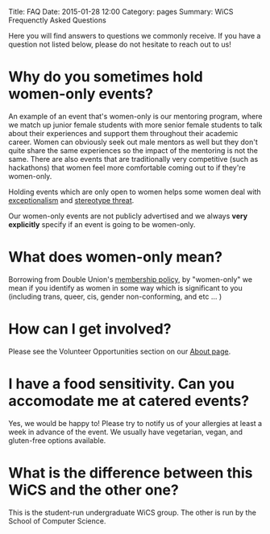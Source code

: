 Title: FAQ
Date: 2015-01-28 12:00
Category: pages
Summary: WiCS Frequenctly Asked Questions

Here you will find answers to questions we commonly receive. If you have a 
question not listed below, please do not hesitate to reach out to us!

# Why do you sometimes hold women-only events? #

An example of an event that's women-only is our mentoring program, where we 
match up junior female students with more senior female students to talk 
about their experiences and support them throughout their academic career. 
Women can obviously seek out male mentors as well but they don't quite share 
the same experiences so the impact of the mentoring is not the same. There 
are also events that are traditionally very competitive (such as hackathons) 
that women feel more comfortable coming out to if they're women-only. 

Holding events which are only open to women helps some women deal with
[exceptionalism](http://geekfeminism.wikia.com/wiki/Exceptionalism 
"Geek Feminism Wiki: Exceptionalism") and 
[stereotype threat](http://geekfeminism.wikia.com/wiki/Stereotype_threat
"Geek Feminism Wiki: Stereotype Threat").

Our women-only events are not publicly advertised and we always 
**very explicitly** specify if an event is going to be women-only.


# What does women-only mean? #

Borrowing from Double Union's 
[membership policy](http://www.doubleunion.org/membership 
"Double Union: Membership"), by "women-only"  we mean if you identify as 
women in some way which is significant to you (including trans, queer,
cis, gender non-conforming, and etc ... ) 

# How can I get involved? #

Please see the Volunteer Opportunities section on our [About page](/about).


# I have a food sensitivity. Can you accomodate me at catered events? #

Yes, we would be happy to! Please try to notify us of your allergies at
least a week in advance of the event. We usually have vegetarian, vegan,
and gluten-free options available. 


# What is the difference between this WiCS and the other one? #

This is the student-run undergraduate WiCS group. The other is run by the
School of Computer Science.
